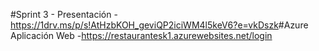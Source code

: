 #Sprint 3 - Presentación
-https://1drv.ms/p/s!AtHzbKOH_geviQP2iciWM4l5keV6?e=vkDszk
​#Azure Aplicación Web
-https://restaurantesk1.azurewebsites.net/login​
